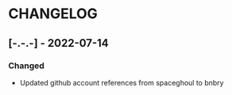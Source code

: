 # CHANGELOG

## [-.-.-] - 2022-07-14
### Changed
- Updated github account references from spaceghoul to bnbry
